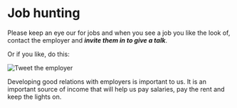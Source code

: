 # Job hunting

Please keep an eye our for jobs and when you see a job you like the look of, contact the employer and ***invite them in to give a talk***.

Or if you like, do this: 

![Tweet the employer](https://cloud.githubusercontent.com/assets/37059/9995677/571da2da-607b-11e5-999a-64b76a81e57f.png)

Developing good relations with employers is important to us. It is an important source of income that will help us pay salaries, pay the rent and keep the lights on. 
